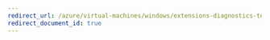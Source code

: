 ```yaml
---
redirect_url: /azure/virtual-machines/windows/extensions-diagnostics-template
redirect_document_id: true
---
```

